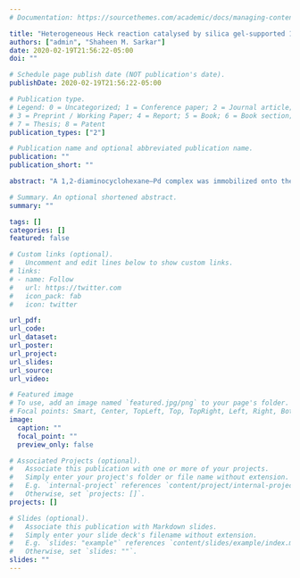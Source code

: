 ```yaml
---
# Documentation: https://sourcethemes.com/academic/docs/managing-content/

title: "Heterogeneous Heck reaction catalysed by silica gel-supported 1,2-diaminocyclohexane–Pd complex"
authors: ["admin", "Shaheen M. Sarkar"]
date: 2020-02-19T21:56:22-05:00
doi: ""

# Schedule page publish date (NOT publication's date).
publishDate: 2020-02-19T21:56:22-05:00

# Publication type.
# Legend: 0 = Uncategorized; 1 = Conference paper; 2 = Journal article;
# 3 = Preprint / Working Paper; 4 = Report; 5 = Book; 6 = Book section;
# 7 = Thesis; 8 = Patent
publication_types: ["2"]

# Publication name and optional abbreviated publication name.
publication: ""
publication_short: ""

abstract: "A 1,2-diaminocyclohexane–Pd complex was immobilized onto the surface of silica gel and investigated as a catalyst for Heck coupling reactions. The immobilized catalyst exhibited high catalytic activity in the coupling of activated and nonactivated aryl substrates with various acrylates. Moreover, the catalyst was air-stable that could be recycled and reused without significant loss of catalytic activity."

# Summary. An optional shortened abstract.
summary: ""

tags: []
categories: []
featured: false

# Custom links (optional).
#   Uncomment and edit lines below to show custom links.
# links:
# - name: Follow
#   url: https://twitter.com
#   icon_pack: fab
#   icon: twitter

url_pdf:
url_code:
url_dataset:
url_poster:
url_project:
url_slides:
url_source:
url_video:

# Featured image
# To use, add an image named `featured.jpg/png` to your page's folder. 
# Focal points: Smart, Center, TopLeft, Top, TopRight, Left, Right, BottomLeft, Bottom, BottomRight.
image:
  caption: ""
  focal_point: ""
  preview_only: false

# Associated Projects (optional).
#   Associate this publication with one or more of your projects.
#   Simply enter your project's folder or file name without extension.
#   E.g. `internal-project` references `content/project/internal-project/index.md`.
#   Otherwise, set `projects: []`.
projects: []

# Slides (optional).
#   Associate this publication with Markdown slides.
#   Simply enter your slide deck's filename without extension.
#   E.g. `slides: "example"` references `content/slides/example/index.md`.
#   Otherwise, set `slides: ""`.
slides: ""
---
```

